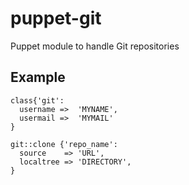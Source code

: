 puppet-git
==========

Puppet module to handle Git repositories

Example
-----


    class{'git':
      username =>  'MYNAME',
      usermail =>  'MYMAIL'
    }

    git::clone {'repo_name':
      source    => 'URL',
      localtree => 'DIRECTORY',
    }
